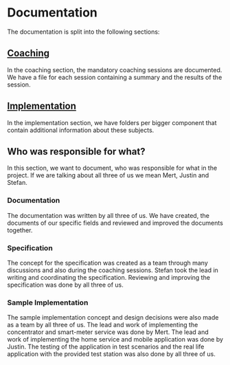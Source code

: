 # Documentation

The documentation is split into the following sections:
## [Coaching](./coaching/)

In the coaching section, the mandatory coaching sessions are documented. We have a file for each session containing a summary and the results of the session.

## [Implementation](./implementation/)

In the implementation section, we have folders per bigger component that contain additional information about these subjects.

## Who was responsible for what?

In this section, we want to document, who was responsible for what in the project. If we are talking about all three of us we mean Mert, Justin and Stefan.

### Documentation

The documentation was written by all three of us. We have created, the documents of our specific fields and reviewed and improved the documents together.

### Specification

The concept for the specification was created as a team through many discussions and also during the coaching sessions. Stefan took the lead in writing and coordinating the specification. Reviewing and improving the specification was done by all three of us.

### Sample Implementation

The sample implementation concept and design decisions were also made as a team by all three of us. The lead and work of implementing the concentrator and smart-meter service was done by Mert. The lead and work of implementing the home service and mobile application was done by Justin. The testing of the application in test scenarios and the real life application with the provided test station was also done by all three of us.
